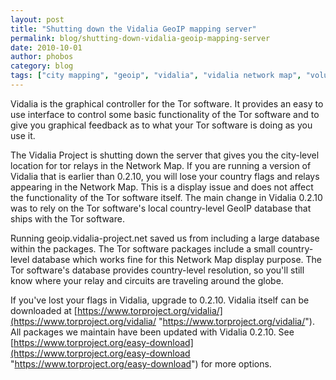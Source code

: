 ```yaml
---
layout: post
title: "Shutting down the Vidalia GeoIP mapping server"
permalink: blog/shutting-down-vidalia-geoip-mapping-server
date: 2010-10-01
author: phobos
category: blog
tags: ["city mapping", "geoip", "vidalia", "vidalia network map", "volunteer run"]
---
```


Vidalia is the graphical controller for the Tor software. It provides an easy to use interface to control some basic functionality of the Tor software and to give you graphical feedback as to what your Tor software is doing as you use it.

The Vidalia Project is shutting down the server that gives you the city-level location for tor relays in the Network Map. If you are running a version of Vidalia that is earlier than 0.2.10, you will lose your country flags and relays appearing in the Network Map. This is a display issue and does not affect the functionality of the Tor software itself. The main change in Vidalia 0.2.10 was to rely on the Tor software's local country-level GeoIP database that ships with the Tor software.

Running geoip.vidalia-project.net saved us from including a large database within the packages. The Tor software packages include a small country-level database which works fine for this Network Map display purpose. The Tor software's database provides country-level resolution, so you'll still know where your relay and circuits are traveling around the globe.

If you've lost your flags in Vidalia, upgrade to 0.2.10. Vidalia itself can be downloaded at [https://www.torproject.org/vidalia/](https://www.torproject.org/vidalia/ "https://www.torproject.org/vidalia/"). All packages we maintain have been updated with Vidalia 0.2.10. See [https://www.torproject.org/easy-download](https://www.torproject.org/easy-download "https://www.torproject.org/easy-download") for more options.

